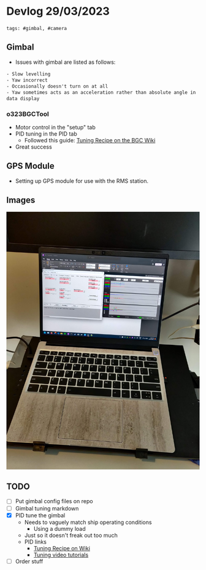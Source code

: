 # Devlog 29/03/2023

```text
tags: #gimbal, #camera
```

## Gimbal

- Issues with gimbal are listed as follows:

```text
- Slow levelling
- Yaw incorrect
- Occasionally doesn't turn on at all
- Yaw sometimes acts as an acceleration rather than absolute angle in data display
```

### o323BGCTool

- Motor control in the "setup" tab
- PID tuning in the PID tab
  - Followed this guide: [Tuning Recipe on the BGC Wiki](http://www.olliw.eu/storm32bgc-wiki/Tuning_Recipe)
- Great success

## GPS Module

- Setting up GPS module for use with the RMS station.

## Images

[<img src="./images/photos/IMG_20230329_132018.jpg" width="650"/>](./images/photos/IMG_20230329_132018.jpg)

## TODO

- [ ] Put gimbal config files on repo
- [ ] Gimbal tuning markdown
- [X] PID tune the gimbal
  - Needs to vaguely match ship operating conditions
    - Using a dummy load
  - Just so it doesn't freak out too much
  - PID links
    - [Tuning Recipe on Wiki](http://www.olliw.eu/storm32bgc-wiki/Tuning_Recipe)
    - [Tuning video tutorials](http://www.olliw.eu/storm32bgc-wiki/Video_Tutorials)
- [ ] Order stuff
